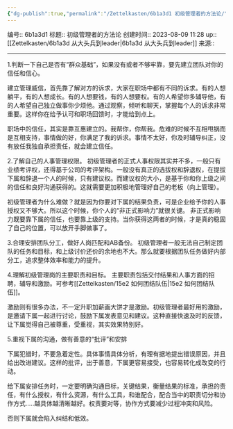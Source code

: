 ```yaml
---
{"dg-publish":true,"permalink":"/Zettelkasten/6b1a3d1 初级管理者的方法论/","dgPassFrontmatter":true}
---
```


编号:: 6b1a3d1
标题:: 初级管理者的方法论
创建时间:: 2023-08-09 11:28
up:: [[Zettelkasten/6b1a3d 从大头兵到leader\|6b1a3d 从大头兵到leader]]
来源:: 

---
1.判断一下自己是否有“群众基础”，如果没有或者不够牢靠，要先建立团队对你的信任和信心。

建立管理威信，首先靠了解对方的诉求，大家在职场中都有不同的诉求。有的人想躺平，有的人想成长。有的人想要钱，有的人想要权。有的人希望你多辅导他，有的人希望自己独立做事你少烦他。通过观察，倾听和聊天，掌握每个人的诉求非常重要。这样你在给予认可和职场回馈时，才能给到点上。

职场中的信任，其实是靠互惠建立的。我帮你，你帮我。危难的时候不互相甩锅而是互相支持，事情做的好，你满足了我的诉求。事情不太好，你及时辅导纠正，没有放任我独自承担责任，就会建立信任。

2.了解自己的人事管理权限。
初级管理者的正式人事权限其实并不多，一般只有业绩考评权，还得基于公司的考评架构。一般没有真正的选拔权和辞退权，在提拔下属和辞退一个人的时候，只有建议权。而建议权的大小，是基于你和你上级之间的信任和良好沟通获得的。这就需要更加积极地管理好自己的老板（向上管理）。

初级管理者为什么难做？就是因为你要对下属的结果负责，可是企业给予你的人事授权又不够大。所以这个时候，你个人的“非正式影响力”就很关键。
非正式影响力既要靠下属的信任，也要靠上级的支持。当你获得这两者的时候，才是真的稳固了自己的位置，可以放开手脚做事了。

3.合理安排团队分工，做好人岗匹配和AB备份。
初级管理者一般无法自己制定团队的任务和目标，和上级讨价还价的余地也不大。那么就要根据团队任务做好内部分工，追求整体效率和能力的提升。

4.理解初级管理岗的主要职责和目标。
主要职责包括交付结果和人事方面的招聘，辅导和激励。可参考[[Zettelkasten/15e2 如何团结队伍\|15e2 如何团结队伍]]。

激励则有很多办法，不一定升职加薪画大饼才是激励。初级管理者最好用的激励，是邀请下属一起进行讨论，鼓励下属发表意见和建议。这种直接快速及时的反馈，让下属觉得自己被尊重，受重视，其实效果特别好。

5.重视下属的沟通，做有善意的“批评”和安排

下属犯错时，不要急着定性。具体事情具体分析，有理有据地提出错误原因，并且给出改进建议。这样的批评，出于善意，下属更容易接受，也容易转化成改变的行动。

给下属安排任务时，一定要明确沟通目标，关键结果，衡量结果的标准，承担的责任，有什么授权，有什么资源，有什么工具，和谁配合，配合当中的职责切分和协作方式…..越具体越清晰越好。权责要对等，协作方式要减少过程冲突和风险。

否则下属就会陷入纠结和低效。